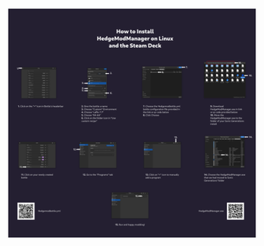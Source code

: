 ![ywea](https://github.com/RushingAlien/Bottle-configs/blob/main/hedgemodmangaer%20on%20linux%20guide.png?raw=true)

